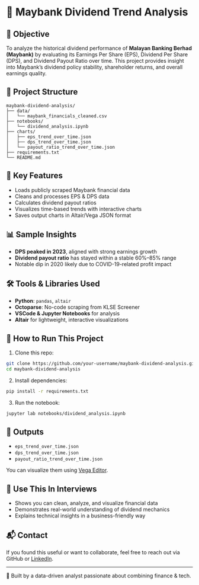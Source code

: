 # 📘 Maybank Dividend Trend Analysis

## 🎯 Objective
To analyze the historical dividend performance of **Malayan Banking Berhad (Maybank)** by evaluating its Earnings Per Share (EPS), Dividend Per Share (DPS), and Dividend Payout Ratio over time. This project provides insight into Maybank’s dividend policy stability, shareholder returns, and overall earnings quality.

## 📂 Project Structure
```
maybank-dividend-analysis/
├── data/
│   └── maybank_financials_cleaned.csv
├── notebooks/
│   └── dividend_analysis.ipynb
├── charts/
│   ├── eps_trend_over_time.json
│   ├── dps_trend_over_time.json
│   └── payout_ratio_trend_over_time.json
├── requirements.txt
└── README.md
```

## 🧠 Key Features
- Loads publicly scraped Maybank financial data
- Cleans and processes EPS & DPS data
- Calculates dividend payout ratios
- Visualizes time-based trends with interactive charts
- Saves output charts in Altair/Vega JSON format

## 📊 Sample Insights
- **DPS peaked in 2023**, aligned with strong earnings growth
- **Dividend payout ratio** has stayed within a stable 60%–85% range
- Notable dip in 2020 likely due to COVID-19-related profit impact

## 🛠 Tools & Libraries Used
- **Python**: `pandas`, `altair`
- **Octoparse**: No-code scraping from KLSE Screener
- **VSCode & Jupyter Notebooks** for analysis
- **Altair** for lightweight, interactive visualizations

## 🚀 How to Run This Project
1. Clone this repo:
```bash
git clone https://github.com/your-username/maybank-dividend-analysis.git
cd maybank-dividend-analysis
```

2. Install dependencies:
```bash
pip install -r requirements.txt
```

3. Run the notebook:
```bash
jupyter lab notebooks/dividend_analysis.ipynb
```

## 📁 Outputs
- `eps_trend_over_time.json`
- `dps_trend_over_time.json`
- `payout_ratio_trend_over_time.json`

You can visualize them using [Vega Editor](https://vega.github.io/editor/).

## 💼 Use This In Interviews
- Shows you can clean, analyze, and visualize financial data
- Demonstrates real-world understanding of dividend mechanics
- Explains technical insights in a business-friendly way

## 📬 Contact
If you found this useful or want to collaborate, feel free to reach out via GitHub or [LinkedIn](https://linkedin.com).

---

📌 Built by a data-driven analyst passionate about combining finance & tech.
